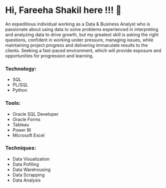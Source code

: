 ### <h1> Hi, Fareeha Shakil here !!! 👋 </h1>


<p> An expeditious individual working as a Data & Business Analyst who is passionate about using data to solve problems experienced in interpreting and analyzing data to drive growth, but my greatest skill is asking the right questions, confident in working under pressure, managing issues, while maintaining project progress and delivering immaculate results to the clients. Seeking a fast-paced environment, which will provide exposure and opportunities for progression and learning. </p>


### <h3> Technology: </h3>

<ul>
  <li> SQL  </li>
  <li> PL/SQL  </li>
  <li> Python  </li>
  </ul>
  

### <h3> Tools: </h3>

  <ul>
  <li> Oracle SQL Developer  </li>
  <li> Oracle Forms  </li>
  <li> Tableau  </li>
  <li> Power BI  </li>
  <li> Microsoft Excel  </li>
  </ul>

### <h3> Techniques:  </h3>

  <ul>
  <li> Data Visualization  </li>
  <li> Data Pofiling  </li>
  <li> Data Warehousing </li>
  <li> Data Scrapping   </li>
  <li> Data Analysis   </li>
  </ul>

<!--
**fareehashakil/fareehashakil** is a ✨ _special_ ✨ repository because its `README.md` (this file) appears on your GitHub profile.

Here are some ideas to get you started:

- 🔭 I’m currently working on ...
- 🌱 I’m currently learning ...
- 👯 I’m looking to collaborate on ...
- 🤔 I’m looking for help with ...
- 💬 Ask me about ...
- 📫 How to reach me: ...
- 😄 Pronouns: ...
- ⚡ Fun fact: ...
-->
